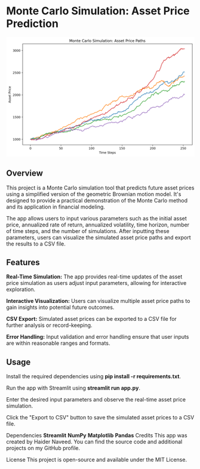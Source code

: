 # Monte Carlo Simulation: Asset Price Prediction

![Demo Monte Carlo Simulated graph](https://github.com/haidnav/MonteCarloSimulation/blob/main/demo.png)

## Overview
This project is a Monte Carlo simulation tool that predicts future asset prices using a simplified version of the geometric Brownian motion model. It's designed to provide a practical demonstration of the Monte Carlo method and its application in financial modeling.

The app allows users to input various parameters such as the initial asset price, annualized rate of return, annualized volatility, time horizon, number of time steps, and the number of simulations. After inputting these parameters, users can visualize the simulated asset price paths and export the results to a CSV file.

## Features
**Real-Time Simulation:** The app provides real-time updates of the asset price simulation as users adjust input parameters, allowing for interactive exploration.

**Interactive Visualization:** Users can visualize multiple asset price paths to gain insights into potential future outcomes.

**CSV Export:** Simulated asset prices can be exported to a CSV file for further analysis or record-keeping.

**Error Handling:** Input validation and error handling ensure that user inputs are within reasonable ranges and formats.

## Usage
Install the required dependencies using **pip install -r requirements.txt**.

Run the app with Streamlit using **streamlit run app.py**.

Enter the desired input parameters and observe the real-time asset price simulation.

Click the "Export to CSV" button to save the simulated asset prices to a CSV file.

Dependencies
**Streamlit**
**NumPy**
**Matplotlib**
**Pandas**
Credits
This app was created by Haider Naveed. You can find the source code and additional projects on  my GitHub profile.

License
This project is open-source and available under the MIT License.

